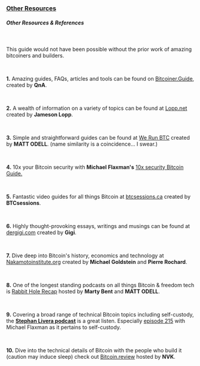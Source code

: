 ### [Other Resources](#other-resources)


<h5 class="text-2xl pb-2 text-[#f7931a] font-semibold">Other Resources & References</h5>

<br>

<p class="text-xl pb-2 font-semibold">This guide would not have been possible without the prior work of amazing bitcoiners and builders.</p>

<br>

**1\.** Amazing guides, FAQs, articles and tools can be found on <a class="underline text-blue-400" href="https://bitcoiner.guide/" target="_blank" rel="noopener noreferrer">Bitcoiner.Guide</a>, created by <strong>QnA</strong>.

<br>

**2\.** A wealth of information on a variety of topics can be found at <a class="underline text-blue-400"  href="https://www.lopp.net/" target="_blank" rel="noopener noreferrer">Lopp.net</a> created by <strong>Jameson Lopp</strong>.

<br>

**3\.** Simple and straightforward guides can be found at <a class="underline text-blue-400" href="https://www.werunbtc.com" target="_blank" rel="noopener noreferrer">We Run BTC</a> created by <strong>MATT ODELL</strong>. (name similarity is a coincidence... I swear.)

<br>

**4\.** 10x your Bitcoin security with <strong>Michael Flaxman's</strong> <a class="underline text-blue-400" href="https://btcguide.github.io/" target="_blank" rel="noopener noreferrer">10x security Bitcoin Guide.</a>

<br>

**5\.** Fantastic video guides for all things Bitcoin at </strong> <a class="underline text-blue-400" href="https://www.btcsessions.ca/" target="_blank" rel="noopener noreferrer">btcsessions.ca</a> created by <strong>BTCsessions</strong>.

<br>

**6\.** Highly thought-provoking essays, writings and musings can be found at <a class="underline text-blue-400" href="https://dergigi.com" target="_blank" rel="noopener noreferrer">dergigi.com</a> created by <strong>Gigi</strong>. 

<br>

**7\.** Dive deep into Bitcoin's history, economics and technology at <a class="underline text-blue-400"  href="https://nakamotoinstitute.org/" target="_blank" rel="noopener noreferrer">Nakamotoinstitute.org</a> created by <strong>Michael Goldstein</strong> and <strong>Pierre Rochard</strong>.

<br> 

**8\.** One of the longest standing podcasts on all things Bitcoin & freedom tech is <a class="underline text-blue-400" href="https://zap.stream/p/npub10uthwp4ddc9w5adfuv69m8la4enkwma07fymuetmt93htcww6wgs55xdlq" target="_blank" rel="noopener noreferrer">Rabbit Hole Recap</a> hosted by <strong>Marty Bent</strong> and <strong>MATT ODELL</strong>.

<br> 

**9\.** Covering a broad range of technical Bitcoin topics including self-custody, the **<a class="underline text-blue-400" href="https://stephanlivera.com/" target="_blank" rel="noopener noreferrer">Stephan Livera podcast</a>** is a great listen. Especially 
        <a class="underline text-blue-400" href="https://stephanlivera.com/episode/215/" target="_blank" rel="noopener noreferrer">episode 215</a> with Michael Flaxman as it pertains to self-custody.

<br> 

**10\.** Dive into the technical details of Bitcoin with the people who build it (caution may induce sleep) check out <a class="underline text-blue-400" href="https://bitcoin.review/" target="_blank" rel="noopener noreferrer">Bitcoin.review</a> hosted by <strong>NVK</strong>. 

